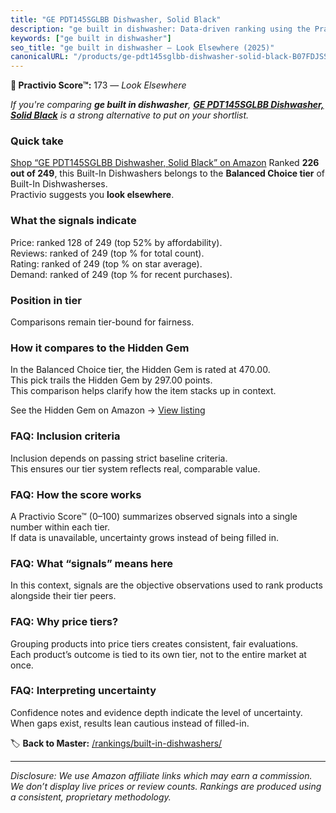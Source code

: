 ```yaml
---
title: "GE PDT145SGLBB Dishwasher, Solid Black"
description: "ge built in dishwasher: Data-driven ranking using the Practivio Score™. Positioned by quality, value, demand, findability, momentum."
keywords: ["ge built in dishwasher"]
seo_title: "ge built in dishwasher — Look Elsewhere (2025)"
canonicalURL: "/products/ge-pdt145sglbb-dishwasher-solid-black-B07FDJSSF9/"
---
```


**🚫 Practivio Score™:** 173 — _Look Elsewhere_


*If you're comparing **ge built in dishwasher**, **[GE PDT145SGLBB Dishwasher, Solid Black](https://www.amazon.com/dp/B07FDJSSF9?tag=practivio-20)** is a strong alternative to put on your shortlist.*
### Quick take
[Shop “GE PDT145SGLBB Dishwasher, Solid Black” on Amazon](https://www.amazon.com/dp/B07FDJSSF9?tag=practivio-20)
Ranked **226 out of 249**, this Built-In Dishwashers belongs to the **Balanced Choice tier** of Built-In Dishwasherses.  
Practivio suggests you **look elsewhere**.

### What the signals indicate
Price: ranked 128 of 249 (top 52% by affordability).  
Reviews: ranked  of 249 (top % for total count).  
Rating: ranked  of 249 (top % on star average).  
Demand: ranked  of 249 (top % for recent purchases).

### Position in tier
Comparisons remain tier-bound for fairness.

### How it compares to the Hidden Gem
In the Balanced Choice tier, the Hidden Gem is rated at 470.00.  
This pick trails the Hidden Gem by 297.00 points.  
This comparison helps clarify how the item stacks up in context.  

See the Hidden Gem on Amazon → [View listing](https://www.amazon.com/dp/B01MQGDIAR?tag=practivio-20)

### FAQ: Inclusion criteria
Inclusion depends on passing strict baseline criteria.  
This ensures our tier system reflects real, comparable value.

### FAQ: How the score works
A Practivio Score™ (0–100) summarizes observed signals into a single number within each tier.  
If data is unavailable, uncertainty grows instead of being filled in.

### FAQ: What “signals” means here
In this context, signals are the objective observations used to rank products alongside their tier peers.

### FAQ: Why price tiers?
Grouping products into price tiers creates consistent, fair evaluations.  
Each product’s outcome is tied to its own tier, not to the entire market at once.

### FAQ: Interpreting uncertainty
Confidence notes and evidence depth indicate the level of uncertainty.  
When gaps exist, results lean cautious instead of filled-in.


🏷️ **Back to Master:** [/rankings/built-in-dishwashers/](/rankings/built-in-dishwashers/)

---
_Disclosure: We use Amazon affiliate links which may earn a commission. We don’t display live prices or review counts. Rankings are produced using a consistent, proprietary methodology._
